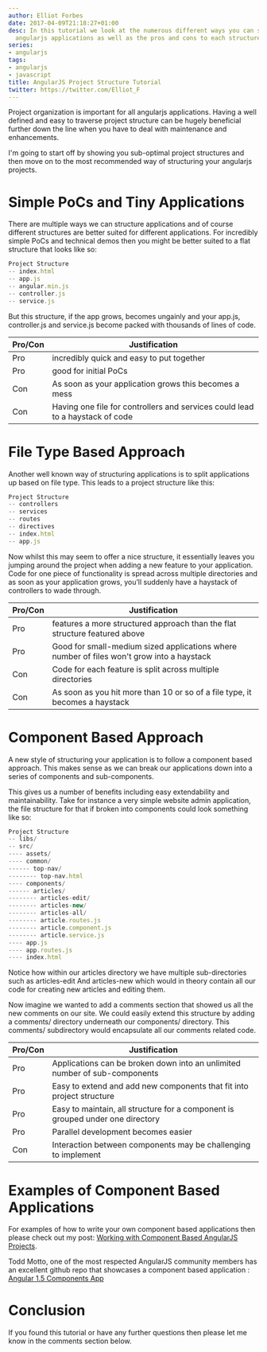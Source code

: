 ```yaml
---
author: Elliot Forbes
date: 2017-04-09T21:18:27+01:00
desc: In this tutorial we look at the numerous different ways you can structure your
  angularjs applications as well as the pros and cons to each structure
series:
- angularjs
tags:
- angularjs
- javascript
title: AngularJS Project Structure Tutorial
twitter: https://twitter.com/Elliot_F
---
```


Project organization is important for all angularjs applications. Having a well defined and easy to traverse project structure can be hugely beneficial further down the line when you have to deal with maintenance and enhancements. 

I'm going to start off by showing you sub-optimal project structures and then move on to the most recommended way of structuring your angularjs projects.

# Simple PoCs and Tiny Applications

There are multiple ways we can structure applications and of course different structures are better suited for different applications. For incredibly simple PoCs and technical demos then you might be better suited to a flat structure that looks like so:

```javascript
Project Structure 
-- index.html
-- app.js
-- angular.min.js
-- controller.js
-- service.js
```

But this structure, if the app grows, becomes ungainly and your app.js, controller.js and service.js become packed with thousands of lines of code. 

| Pro/Con | Justification |
| --- | --- |
| Pro | incredibly quick and easy to put together |
| Pro | good for initial PoCs |
| Con | As soon as your application grows this becomes a mess |
| Con | Having one file for controllers and services could lead to a haystack of code |

# File Type Based Approach

Another well known way of structuring applications is to split applications up based on file type. This leads to a project structure like this:

```javascript
Project Structure 
-- controllers
-- services
-- routes
-- directives
-- index.html
-- app.js
```

Now whilst this may seem to offer a nice structure, it essentially leaves you jumping around the project when adding a new feature to your application. Code for one piece of functionality is spread across multiple directories and as soon as your application grows, you’ll suddenly have a haystack of controllers to wade through.

| Pro/Con | Justification |
| --- | --- |
| Pro | features a more structured approach than the flat structure featured above |
| Pro | Good for small-medium sized applications where number of files won't grow into a haystack |
| Con | Code for each feature is split across multiple directories |
| Con | As soon as you hit more than 10 or so of a file type, it becomes a haystack |

# Component Based Approach

A new style of structuring your application is to follow a component based approach. This makes sense as we can break our applications down into a series of components and sub-components.

This gives us a number of benefits including easy extendability and maintainability. Take for instance a very simple website admin application, the file structure for that if broken into components could look something like so:

```javascript
Project Structure 
-- libs/
-- src/
---- assets/
---- common/
------ top-nav/
-------- top-nav.html
---- components/
------ articles/
-------- articles-edit/
-------- articles-new/
-------- articles-all/
-------- article.routes.js
-------- article.component.js
-------- article.service.js
---- app.js
---- app.routes.js
---- index.html
``` 

Notice how within our articles directory we have multiple sub-directories such as articles-edit
And articles-new which would in theory contain all our code for creating new articles and editing them.

Now imagine we wanted to add a comments section that showed us all the new comments on our site. We could easily extend this structure by adding a comments/ directory underneath our components/ directory. This comments/ subdirectory would encapsulate all our comments related code.

| Pro/Con | Justification |
| --- | --- |
| Pro | Applications can be broken down into an unlimited number of sub-components |
| Pro | Easy to extend and add new components that fit into project structure |
| Pro | Easy to maintain, all structure for a component is grouped under one directory | 
| Pro | Parallel development becomes easier |
| Con | Interaction between components may be challenging to implement |


# Examples of Component Based Applications

For examples of how to write your own component based applications then please check out my post: [Working with Component Based AngularJS Projects](https://tutorialedge.net/working-with-angularjs-component-applications).  

Todd Motto, one of the most respected AngularJS community members has an excellent github repo that showcases a component based application : [Angular 1.5 Components App](https://github.com/toddmotto/angular-1-5-components-app)

# Conclusion

If you found this tutorial or have any further questions then please let me know in the comments section below.